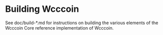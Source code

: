 Building Wcccoin
================

See doc/build-*.md for instructions on building the various
elements of the Wcccoin Core reference implementation of Wcccoin.
